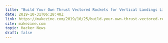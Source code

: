 ```yaml
---
title: "Build Your Own Thrust Vectored Rockets for Vertical Landings Like SpaceX"
date: 2019-10-31T06:28:40Z
link: https://makezine.com/2019/10/25/build-your-own-thrust-vectored-rockets-for-vertical-landings-like-spacex/?utm_medium=RSS&utm_source=hune
site: makezine.com
topic: Hacker News
draft: false
---
```

